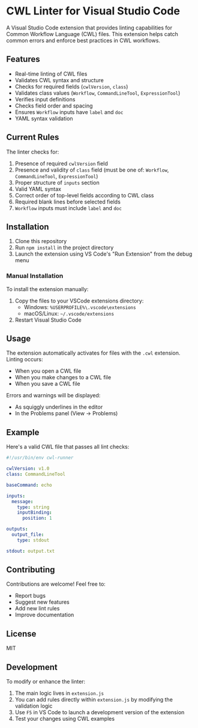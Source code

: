 # CWL Linter for Visual Studio Code

A Visual Studio Code extension that provides linting capabilities for Common Workflow Language (CWL) files. This extension helps catch common errors and enforce best practices in CWL workflows.

## Features

- Real-time linting of CWL files
- Validates CWL syntax and structure
- Checks for required fields (`cwlVersion`, `class`)
- Validates class values (`Workflow`, `CommandLineTool`, `ExpressionTool`)
- Verifies input definitions
- Checks field order and spacing
- Ensures `Workflow` inputs have `label` and `doc`
- YAML syntax validation

## Current Rules

The linter checks for:

1. Presence of required `cwlVersion` field
2. Presence and validity of `class` field (must be one of: `Workflow`, `CommandLineTool`, `ExpressionTool`)
3. Proper structure of `inputs` section
4. Valid YAML syntax
5. Correct order of top-level fields according to CWL class
6. Required blank lines before selected fields
7. `Workflow` inputs must include `label` and `doc`

## Installation

1. Clone this repository
2. Run `npm install` in the project directory
3. Launch the extension using VS Code's "Run Extension" from the debug menu

### Manual Installation
To install the extension manually:

1. Copy the files to your VSCode extensions directory:
   - Windows: `%USERPROFILE%\.vscode\extensions`
   - macOS/Linux: `~/.vscode/extensions`
2. Restart Visual Studio Code

## Usage

The extension automatically activates for files with the `.cwl` extension. Linting occurs:
- When you open a CWL file
- When you make changes to a CWL file
- When you save a CWL file

Errors and warnings will be displayed:
- As squiggly underlines in the editor
- In the Problems panel (View → Problems)

## Example

Here's a valid CWL file that passes all lint checks:

```yaml
#!/usr/bin/env cwl-runner

cwlVersion: v1.0
class: CommandLineTool

baseCommand: echo

inputs:
  message:
    type: string
    inputBinding:
      position: 1

outputs:
  output_file:
    type: stdout

stdout: output.txt
```

## Contributing

Contributions are welcome! Feel free to:
- Report bugs
- Suggest new features
- Add new lint rules
- Improve documentation

## License

MIT

## Development

To modify or enhance the linter:

1. The main logic lives in `extension.js`
2. You can add rules directly within `extension.js` by modifying the validation logic
3. Use `F5` in VS Code to launch a development version of the extension
4. Test your changes using CWL examples
